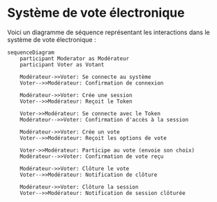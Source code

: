 # Système de vote électronique

Voici un diagramme de séquence représentant les interactions dans le système de vote électronique :

```mermaid
sequenceDiagram
    participant Moderator as Modérateur
    participant Voter as Votant

    Modérateur->>Voter: Se connecte au système
    Voter-->>Modérateur: Confirmation de connexion

    Modérateur->>Voter: Crée une session
    Voter-->>Modérateur: Reçoit le Token

    Voter->>Modérateur: Se connecte avec le Token
    Modérateur-->>Voter: Confirmation d'accès à la session

    Modérateur->>Voter: Crée un vote
    Voter-->>Modérateur: Reçoit les options de vote

    Voter->>Modérateur: Participe au vote (envoie son choix)
    Modérateur-->>Voter: Confirmation de vote reçu

    Modérateur->>Voter: Clôture le vote
    Voter-->>Modérateur: Notification de clôture

    Modérateur->>Voter: Clôture la session
    Voter-->>Modérateur: Notification de session clôturée
